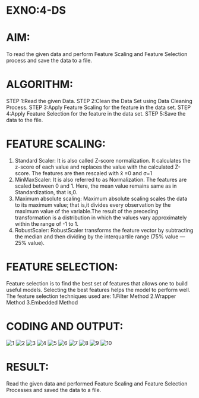 # EXNO:4-DS
# AIM:
To read the given data and perform Feature Scaling and Feature Selection process and save the
data to a file.

# ALGORITHM:
STEP 1:Read the given Data.
STEP 2:Clean the Data Set using Data Cleaning Process.
STEP 3:Apply Feature Scaling for the feature in the data set.
STEP 4:Apply Feature Selection for the feature in the data set.
STEP 5:Save the data to the file.

# FEATURE SCALING:
1. Standard Scaler: It is also called Z-score normalization. It calculates the z-score of each value and replaces the value with the calculated Z-score. The features are then rescaled with x̄ =0 and σ=1
2. MinMaxScaler: It is also referred to as Normalization. The features are scaled between 0 and 1. Here, the mean value remains same as in Standardization, that is,0.
3. Maximum absolute scaling: Maximum absolute scaling scales the data to its maximum value; that is,it divides every observation by the maximum value of the variable.The result of the preceding transformation is a distribution in which the values vary approximately within the range of -1 to 1.
4. RobustScaler: RobustScaler transforms the feature vector by subtracting the median and then dividing by the interquartile range (75% value — 25% value).

# FEATURE SELECTION:
Feature selection is to find the best set of features that allows one to build useful models. Selecting the best features helps the model to perform well.
The feature selection techniques used are:
1.Filter Method
2.Wrapper Method
3.Embedded Method

# CODING AND OUTPUT:
![1](https://github.com/user-attachments/assets/60ddcabd-5d81-4f43-9ffd-18911858dd07)
![2](https://github.com/user-attachments/assets/3488e427-3ca5-415b-8d23-a49d0e22ff1c)
![3](https://github.com/user-attachments/assets/621946fe-5107-4d93-8521-37389deefe05)
![4](https://github.com/user-attachments/assets/8945147e-fea0-45da-b3bf-2798bd04be70)
![5](https://github.com/user-attachments/assets/e32451f6-75fc-4e14-adee-ce0390225742)
![6](https://github.com/user-attachments/assets/18e15024-8dda-4dd8-8289-d5183cca561a)
![7](https://github.com/user-attachments/assets/7da483d3-50d8-4607-abae-dc52edbafb83)
![8](https://github.com/user-attachments/assets/312fd980-074b-4428-b41d-3ddf411ec06d)
![9](https://github.com/user-attachments/assets/511767cd-47fa-4810-a381-496f6f34d3ef)
![10](https://github.com/user-attachments/assets/2214d16d-56a2-45f1-9905-e692df0e4b03)

# RESULT:
Read the given data and performed Feature Scaling and Feature Selection Processes and saved the data to a file.

